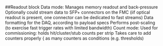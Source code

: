 ##Readout block
Data mode: Manages memory readout and back-pressure Optionally could stream data to SFP+ connectors on the FMC (iif optical readout is present, one connector can be dedicated to fast streams) Data formatting for the DAQ, according to payload specs Performs post-scaling (to exercise fast trigger rates with limited bandwidth) Count mode: Used for commissioning: holds hit/cluster/stub counts per strip Takes care to add counters properly { as many counters as conditions (e.g. thresholds)